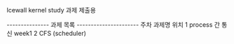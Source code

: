 Icewall kernel study 과제 제출용

--------------- 과제 목록 ----------------------
주차        과제명                 위치
1           process 간 통신        week1
2           CFS (scheduler)         
